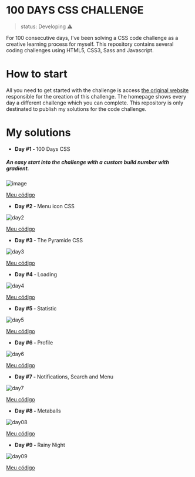 # 100 DAYS CSS CHALLENGE 
> status: Developing ⚠️

For 100 consecutive days, I've been solving a CSS code challenge as a creative learning process for myself. This repository contains several coding challenges using HTML5, CSS3, Sass and Javascript. 

# How to start
All you need to get started with the challenge is access <a href="https://100dayscss.com">the original website</a> responsible for the creation of this challenge. The homepage shows every day a different challenge which you can complete. This repository is only destinated to publish my solutions for the code challenge.

# My solutions 
+ <strong> Day #1 - </strong> 100 Days CSS
##### An easy start into the challenge with a custom build number with gradient.
![image](https://user-images.githubusercontent.com/83260908/127424071-a323e989-c3a9-4631-a749-04c0791f1eb8.png)

<a href="https://github.com/Camille846/100DaysCSS/tree/master/day-01">Meu código</a>

+ <strong> Day #2 - </strong> Menu icon CSS

![day2](https://user-images.githubusercontent.com/83260908/127424405-1c85c1f4-b513-46de-ba52-0e8861374735.gif)

<a href="https://github.com/Camille846/100DaysCSS/tree/master/day-02">Meu código</a>

+ <strong> Day #3 - </strong> The Pyramide CSS

![day3](https://user-images.githubusercontent.com/83260908/127425249-ceb3fdfb-561b-4181-95df-4f57a1c2a2d3.gif)

<a href="https://github.com/Camille846/100DaysCSS/tree/master/day-03">Meu código</a>

+ <strong> Day #4 - </strong> Loading

![day4](https://user-images.githubusercontent.com/83260908/127425248-90f95f2d-96bc-45fd-a4e7-87ee5f4ddb33.gif)

<a href="https://github.com/Camille846/100DaysCSS/tree/master/day-04">Meu código</a>

+ <strong> Day #5 - </strong> Statistic

![day5](https://user-images.githubusercontent.com/83260908/127425247-666207b1-2e73-4bfb-873d-0a7e1d01a2bc.gif)

<a href="https://github.com/Camille846/100DaysCSS/tree/master/day-05">Meu código</a>

+ <strong> Day #6 - </strong> Profile

![day6](https://user-images.githubusercontent.com/83260908/127426726-f5715c06-95d9-4c1e-80c1-a59ee4c662d5.gif)

<a href="https://github.com/Camille846/100DaysCSS/tree/master/day-06">Meu código</a>

+ <strong> Day #7 - </strong> Notifications, Search and Menu

![day7](https://user-images.githubusercontent.com/83260908/127426720-a8637940-937a-4f10-90bb-a89add4ee2f5.gif)

<a href="https://github.com/Camille846/100DaysCSS/tree/master/day-07">Meu código</a>

+ <strong> Day #8 - </strong> Metaballs

![day08](https://user-images.githubusercontent.com/83260908/127585896-8afa19c6-ab00-4840-92db-38667cf9bdd2.gif)

<a href="https://github.com/Camille846/100DaysCSS/tree/master/day-08">Meu código</a>

+ <strong> Day #9 - </strong> Rainy Night

![day09](https://user-images.githubusercontent.com/83260908/127585902-77884969-93a5-4d99-83f4-7b9f52670998.gif)

<a href="https://github.com/Camille846/100DaysCSS/tree/master/day-09">Meu código</a>


